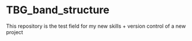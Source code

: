 # TBG_band_structure
This repository is the test field for my new skills + version control of a new project

